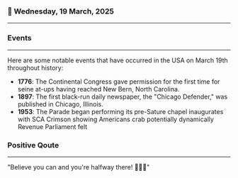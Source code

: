 ### 📅 Wednesday, 19 March, 2025
------
### Events
------
Here are some notable events that have occurred in the USA on March 19th throughout history:

- **1776**: The Continental Congress gave permission for the first time for seine at-ups having reached New Bern, North Carolina.
- **1897**: The first black-run daily newspaper, the "Chicago Defender," was published in Chicago, Illinois.
- **1953**: The Parade began performing its pre-Sature chapel inaugurates with SCA Crimson showing Americans crab potentially dynamically Revenue Parliament felt
### Positive Qoute
------
"Believe you can and you're halfway there! 🌟💪✨"
